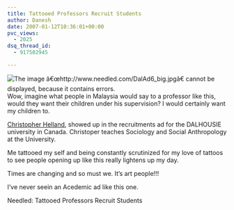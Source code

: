 ```yaml
---
title: Tattooed Professors Recruit Students
author: Danesh
date: 2007-01-12T10:36:01+00:00
pvc_views:
  - 2025
dsq_thread_id:
  - 917502945

---
```

<img align="left" alt="The image â€œhttp://www.needled.com/DalAd6_big.jpgâ€ cannot be displayed, because it contains errors." title="The image â€œhttp://www.needled.com/DalAd6_big.jpgâ€ cannot be displayed, because it contains errors." src="http://www.needled.com/DalAd6_big.jpg" />Wow, imagine what people in Malaysia would say to a professor like this, would they want their children under his supervision? I would certainly want my children to.

 [Christopher Helland][1], showed up in the recruitments ad for the DALHOUSIE university in Canada. Christoper teaches Sociology and Social Anthropology at the University.

Me tattooed my self and being constantly scrutinized for my love of tattoos to see people opening up like this really lightens up my day.

Times are changing and so must we. It&#8217;s art people!!!

I&#8217;ve never seein an Acedemic ad like this one.

Needled: Tattooed Professors Recruit Students

 [1]: http://www.chass.utoronto.ca/~chelland/index.html